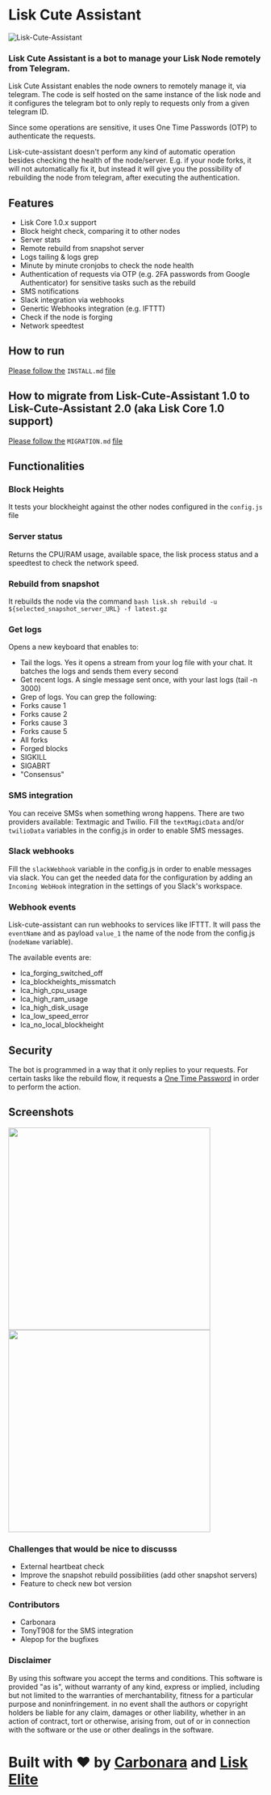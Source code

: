 # Lisk Cute Assistant


![Lisk-Cute-Assistant](https://github.com/xunga/lisk-cute-assistant/blob/master/imgs/lisk-cute-assistant.png?raw=true)

### Lisk Cute Assistant is a bot to manage your Lisk Node remotely from Telegram.

Lisk Cute Assistant enables the node owners to remotely manage it, via telegram. The code is self hosted on the same instance of the lisk node and it configures the telegram bot to only reply to requests only from a given telegram ID.

Since some operations are sensitive, it uses One Time Passwords (OTP) to authenticate the requests.

Lisk-cute-assistant doesn't perform any kind of automatic operation besides checking the health of the node/server. E.g. if your node forks, it will not automatically fix it, but instead it will give you the possibility of rebuilding the node from telegram, after executing the authentication.

## Features

- Lisk Core 1.0.x support
- Block height check, comparing it to other nodes
- Server stats
- Remote rebuild from snapshot server
- Logs tailing & logs grep
- Minute by minute cronjobs to check the node health
- Authentication of requests via OTP (e.g. 2FA passwords from Google Authenticator) for sensitive tasks such as the rebuild
- SMS notifications
- Slack integration via webhooks
- Genertic Webhooks integration (e.g. IFTTT)
- Check if the node is forging
- Network speedtest

## How to run

[Please follow the](https://github.com/xunga/lisk-cute-assistant/blob/master/INSTALL.md) `INSTALL.md` [file](https://github.com/xunga/lisk-cute-assistant/blob/master/INSTALL.md)

## How to migrate from Lisk-Cute-Assistant 1.0 to Lisk-Cute-Assistant 2.0 (aka Lisk Core 1.0 support)

[Please follow the](https://github.com/xunga/lisk-cute-assistant/blob/master/MIGRATION.md) `MIGRATION.md` [file](https://github.com/xunga/lisk-cute-assistant/blob/master/MIGRATION.md)


## Functionalities

### Block Heights

It tests your blockheight against the other nodes configured in the `config.js` file

### Server status

Returns the CPU/RAM usage, available space, the lisk process status and a speedtest to check the network speed.

### Rebuild from snapshot

It rebuilds the node via the command `bash lisk.sh rebuild -u ${selected_snapshot_server_URL} -f latest.gz`

### Get logs

Opens a new keyboard that enables to: 
- Tail the logs. Yes it opens a stream from your log file with your chat. It batches the logs and sends them every second
- Get recent logs. A single message sent once, with your last logs (tail -n 3000)
- Grep of logs. You can grep the following:
 - Forks cause 1
 - Forks cause 2
 - Forks cause 3
 - Forks cause 5
 - All forks
 - Forged blocks
 - SIGKILL
 - SIGABRT
 - "Consensus"

### SMS integration

You can receive SMSs when something wrong happens. There are two providers available: Textmagic and Twilio. Fill the `textMagicData` and/or `twilioData`  variables in the config.js in order to enable SMS messages.

### Slack webhooks

Fill the `slackWebhook` variable in the config.js in order to enable messages via slack. You can get the needed data for the configuration by adding an `Incoming WebHook` integration in the settings of you Slack's workspace.


### Webhook events

Lisk-cute-assistant can run webhooks to services like IFTTT. It will pass the `eventName` and as payload `value_1` the name of the node from the config.js (`nodeName` variable).

The available events are:
- lca_forging_switched_off
- lca_blockheights_missmatch
- lca_high_cpu_usage
- lca_high_ram_usage
- lca_high_disk_usage
- lca_low_speed_error
- lca_no_local_blockheight


## Security

The bot is programmed in a way that it only replies to your requests. For certain tasks like the rebuild flow, it requests a [One Time Password](https://en.wikipedia.org/wiki/One-time_password) in order to perform the action.

## Screenshots
<img src="https://github.com/xunga/lisk-cute-assistant/blob/master/imgs/screen0.jpg?raw=true" data-canonical-src="https://github.com/xunga/lisk-cute-assistant/blob/master/imgs/screen0.jpg?raw=true" width="400" />   <img src="https://github.com/xunga/lisk-cute-assistant/blob/master/imgs/screen1.jpg?raw=true" data-canonical-src="https://github.com/xunga/lisk-cute-assistant/blob/master/imgs/screen1.jpg?raw=true" width="400" />


### Challenges that would be nice to discusss
- External heartbeat check
- Improve the snapshot rebuild possibilities (add other snapshot servers)
- Feature to check new bot version

### Contributors
- Carbonara
- TonyT908 for the SMS integration
- Alepop for the bugfixes

### Disclaimer

By using this software you accept the terms and conditions. This software is provided "as is", without warranty of any kind, express or implied, including but not limited to the warranties of merchantability, fitness for a particular purpose and noninfringement. in no event shall the authors or copyright holders be liable for any claim, damages or other liability, whether in an action of contract, tort or otherwise, arising from, out of or in connection with the software or the use or other dealings in the software.

# Built with ❤️ by [Carbonara](lisk://main/voting/vote?votes=carbonara) and [Lisk Elite](http://liskelite.com)
